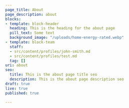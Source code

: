 ```yaml
---
page_title: About
page_description: about
blocks:
- template: block-header
  heading: This is the heading for the about page
  pill_text: Some text
  background_image: "/uploads/home-energy-rated.webp"
- template: block-team
  staff:
  - src/content/profiles/john-smith.md
  - src/content/profiles/test.md
  tag: []
uri: about
seo:
  title: This is the about page title seo
  description: This is the about page description seo
draft: true
live: true
published: true

---
```

